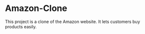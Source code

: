 # Amazon-Clone
This project is a clone of the Amazon website. It lets customers buy products easily. 
